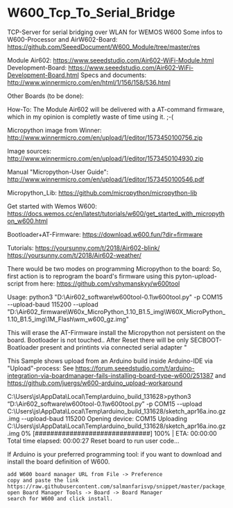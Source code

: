 # W600_Tcp_To_Serial_Bridge
TCP-Server for serial bridging over WLAN for WEMOS W600
Some infos to W600-Processor and AirW602-Board:
https://github.com/SeeedDocument/W600_Module/tree/master/res

Module Air602: https://www.seeedstudio.com/Air602-WiFi-Module.html
Development-Board: https://www.seeedstudio.com/Air602-WiFi-Development-Board.html
Specs and documents: http://www.winnermicro.com/en/html/1/156/158/536.html

Other Boards (to be done):

How-To:
The Module Air602 will be delivered with a AT-command firmware, which in my opinion is completly waste of time using it. ;-(

Micropython image from Winner:
http://www.winnermicro.com/en/upload/1/editor/1573450100756.zip

Image sources:
http://www.winnermicro.com/en/upload/1/editor/1573450104930.zip

Manual "Micropython-User Guide":
http://www.winnermicro.com/en/upload/1/editor/1573450100546.pdf

Micropython_Lib:
https://github.com/micropython/micropython-lib

Get started with Wemos W600:
https://docs.wemos.cc/en/latest/tutorials/w600/get_started_with_micropython_w600.html

Bootloader+AT-Firmware: https://download.w600.fun/?dir=firmware

Tutorials: https://yoursunny.com/t/2018/Air602-blink/
           https://yoursunny.com/t/2018/Air602-weather/


There would be two modes on programming Micropython to the board:
So, first action is to reprogram the board's firmware using this pyton-upload-script from here:
https://github.com/vshymanskyy/w600tool

Usage: 
python3 "D:\Air602\_software\w600tool-0.1\w600tool.py" -p COM15 --upload-baud 115200 --upload "D:\Air602\_firmware\W60x_MicroPython_1.10_B1.5_img\W60X_MicroPython_1.10_B1.5_img\1M_Flash\wm_w600_gz.img"

This will erase the AT-Firmware install the Micropython not persistent on the board.
Bootloader is not touched.. After Reset there will be only SECBOOT-Boatloader present and printints via connected 
serial adapter "

This Sample shows upload from an Arduino build inside Arduino-IDE via "Upload"-process:
See https://forum.seeedstudio.com/t/arduino-integration-via-boardmanager-fails-installing-board-type-w600/251387
and https://github.com/juergs/w600-arduino_upload-workaround

C:\Users\js\AppData\Local\Temp\arduino_build_131628>python3 “D:\Air602_software\w600tool-0.1\w600tool.py” -p COM15 --upload C:\Users\js\AppData\Local\Temp\arduino_build_131628/sketch_apr16a.ino.gz.img --upload-baud 115200
Opening device: COM15
Uploading C:\Users\js\AppData\Local\Temp\arduino_build_131628/sketch_apr16a.ino.gz.img
0% [##############################] 100% | ETA: 00:00:00
Total time elapsed: 00:00:27
Reset board to run user code…

If Arduino is your preferred programming tool:
if you want to download and install the board definition of W600.

    add W600 board manager URL from File -> Preference
    copy and paste the link https://raw.githubusercontent.com/salmanfarisvp/snippet/master/package_wmcom_index.json
    open Board Manager Tools -> Board -> Board Manager
    search for W600 and click install.
    
    




